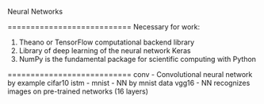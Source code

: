 Neural Networks

===========================
Necessary for work:
1) Theano or TensorFlow computational backend library
2) Library of deep learning of the neural network Keras
3) NumPy is the fundamental package for scientific computing with Python

===========================
conv - Convolutional neural network by example cifar10
istm -
mnist - NN by mnist data
vgg16 - NN recognizes images on pre-trained networks (16 layers)
